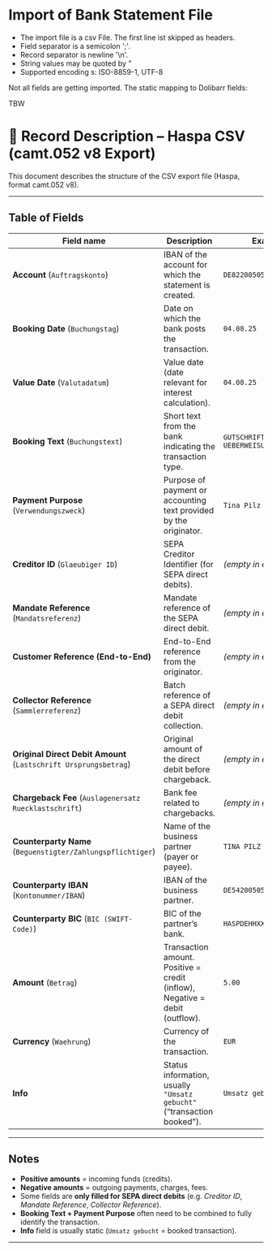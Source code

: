 # Import of Bank Statement File

* The import file is a csv File. The first line ist skipped as headers.
* Field separator is a semicolon ';'.
* Record separator is newline '\n'.
* String values may be quoted by "
* Supported encoding s: ISO-8859-1, UTF-8

Not all fields are getting imported. 
The static mapping to Dolibarr fields:

TBW

# 📑 Record Description – Haspa CSV (camt.052 v8 Export)

This document describes the structure of the CSV export file (Haspa, format camt.052 v8).

---

## Table of Fields

| Field name | Description | Example |
|------------|-------------|---------|
| **Account** (`Auftragskonto`) | IBAN of the account for which the statement is created. | `DE82200505501139432180` |
| **Booking Date** (`Buchungstag`) | Date on which the bank posts the transaction. | `04.08.25` |
| **Value Date** (`Valutadatum`) | Value date (date relevant for interest calculation). | `04.08.25` |
| **Booking Text** (`Buchungstext`) | Short text from the bank indicating the transaction type. | `GUTSCHRIFT UEBERWEISUNG` |
| **Payment Purpose** (`Verwendungszweck`) | Purpose of payment or accounting text provided by the originator. | `Tina Pilz` |
| **Creditor ID** (`Glaeubiger ID`) | SEPA Creditor Identifier (for SEPA direct debits). | *(empty in example)* |
| **Mandate Reference** (`Mandatsreferenz`) | Mandate reference of the SEPA direct debit. | *(empty in example)* |
| **Customer Reference (End-to-End)** | End-to-End reference from the originator. | *(empty in example)* |
| **Collector Reference** (`Sammlerreferenz`) | Batch reference of a SEPA direct debit collection. | *(empty in example)* |
| **Original Direct Debit Amount** (`Lastschrift Ursprungsbetrag`) | Original amount of the direct debit before chargeback. | *(empty in example)* |
| **Chargeback Fee** (`Auslagenersatz Ruecklastschrift`) | Bank fee related to chargebacks. | *(empty in example)* |
| **Counterparty Name** (`Beguenstigter/Zahlungspflichtiger`) | Name of the business partner (payer or payee). | `TINA PILZ` |
| **Counterparty IBAN** (`Kontonummer/IBAN`) | IBAN of the business partner. | `DE54200505123435467997` |
| **Counterparty BIC** (`BIC (SWIFT-Code)`) | BIC of the partner’s bank. | `HASPDEHHXXX` |
| **Amount** (`Betrag`) | Transaction amount. Positive = credit (inflow), Negative = debit (outflow). | `5.00` |
| **Currency** (`Waehrung`) | Currency of the transaction. | `EUR` |
| **Info** | Status information, usually `"Umsatz gebucht"` (“transaction booked”). | `Umsatz gebucht` |

---

## Notes

- **Positive amounts** = incoming funds (credits).  
- **Negative amounts** = outgoing payments, charges, fees.  
- Some fields are **only filled for SEPA direct debits** (e.g. *Creditor ID*, *Mandate Reference*, *Collector Reference*).  
- **Booking Text + Payment Purpose** often need to be combined to fully identify the transaction.  
- **Info** field is usually static (`Umsatz gebucht` = booked transaction).  

---
